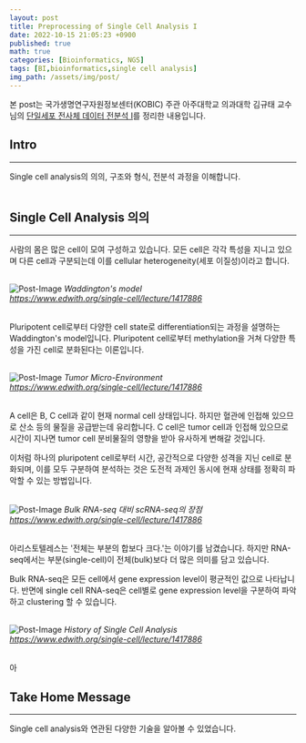 ```yaml
---
layout: post
title: Preprocessing of Single Cell Analysis I
date: 2022-10-15 21:05:23 +0900
published: true
math: true
categories: [Bioinformatics, NGS]
tags: [BI,bioinformatics,single cell analysis]
img_path: /assets/img/post/
---
```


본 post는 국가생명연구자원정보센터(KOBIC) 주관 아주대학교 의과대학 김규태 교수님의 [단일세포 전사체 데이터 전분석 I](https://www.edwith.org/single-cell/lecture/1417886, "단일세포 전사체 데이터 전분석 I")를 정리한 내용입니다.


## Intro
***

Single cell analysis의 의의, 구조와 형식, 전분석 과정을 이해합니다.
<br><br>


## Single Cell Analysis 의의
***

사람의 몸은 많은 cell이 모여 구성하고 있습니다. 모든 cell은 각각 특성을 지니고 있으며 다른 cell과 구분되는데 이를 cellular heterogeneity(세포 이질성)이라고 합니다.
<br><br>


![Post-Image](SC-pre1.png)
_Waddington's model<br>
https://www.edwith.org/single-cell/lecture/1417886_
<br><br>


Pluripotent cell로부터 다양한 cell state로 differentiation되는 과정을 설명하는 Waddington's model입니다. Pluripotent cell로부터 methylation을 거쳐 다양한 특성을 가진 cell로 분화된다는 이론입니다.
<br><br>


![Post-Image](SC-pre2.png)
_Tumor Micro-Environment<br>
https://www.edwith.org/single-cell/lecture/1417886_
<br><br>


A cell은 B, C cell과 같이 현재 normal cell 상태입니다. 하지만 혈관에 인접해 있으므로 산소 등의 물질을 공급받는데 유리합니다. C cell은 tumor cell과 인접해 있으므로 시간이 지나면 tumor cell 분비물질의 영향을 받아 유사하게 변해갈 것입니다.

이처럼 하나의 pluripotent cell로부터 시간, 공간적으로 다양한 성격을 지닌 cell로 분화되며, 이를 모두 구분하여 분석하는 것은 도전적 과제인 동시에 현재 상태를 정확히 파악할 수 있는 방법입니다.
<br><br>


![Post-Image](SC-pre3.png)
_Bulk RNA-seq 대비 scRNA-seq의 장점<br>
https://www.edwith.org/single-cell/lecture/1417886_
<br><br>


아리스토텔레스는 '전체는 부분의 합보다 크다.'는 이야기를 남겼습니다. 하지만 RNA-seq에서는 부분(single-cell)이 전체(bulk)보다 더 많은 의미를 담고 있습니다.

Bulk RNA-seq은 모든 cell에서 gene expression level이 평균적인 값으로 나타납니다. 반면에 single cell RNA-seq은 cell별로 gene expression level을 구분하여 파악하고 clustering 할 수 있습니다.
<br><br>


![Post-Image](SC-pre4.png)
_History of Single Cell Analysis<br>
https://www.edwith.org/single-cell/lecture/1417886_
<br><br>


아



## Take Home Message
***

Single cell analysis와 연관된 다양한 기술을 알아볼 수 있었습니다.